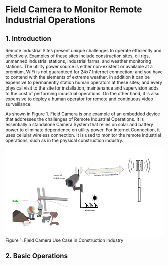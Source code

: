 # Field Camera to Monitor Remote Industrial Operations

## 1. Introduction

Remote Industrial Sites present unique challenges to operate efficiently and effectively. Examples of these sites include construction sites, oil rigs, unmanned industrial stations, industrial farms, and weather monitoring stations. The utility power source is either non-existent or available at a premium, WiFi is not guaranteed for 24x7 Internet connection; and you have to contend with the elements of extreme weather. In addition it can be expensive to permanently station human operators at these sites; and every physical visit to the site for installation, maintenance and supervision adds to the cost of performing industrial operations. On the other hand, it is also expensive to deploy a human operator for remote and continuous video surveillance.

As shown in Figure 1. Field Camera is one example of an embedded device that addresses the challenges of Remote Industrial Operations. It is essentially a standalone Camera System that relies on solar and battery power to eliminate dependence on utility power. For Internet Connection, it uses cellular wireless connection. It is used to monitor the remote industrial operations, such as in the physical construction industry.

![Field Camera](https://github.com/isjosan/embsys310/blob/master/assignment01/images/Field-camera.png)
Figure 1.  Field Camera Use Case in Construction Industry



## 2. Basic Operations
